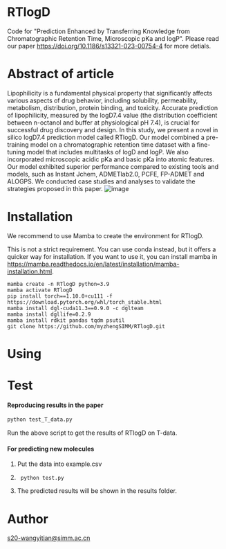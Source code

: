 # RTlogD

Code for "Prediction Enhanced by Transferring Knowledge from Chromatographic Retention Time, Microscopic pKa and logP".  Please read our paper https://doi.org/10.1186/s13321-023-00754-4 for more detials.

# Abstract of article
Lipophilicity is a fundamental physical property that significantly affects various aspects of drug behavior, including solubility, permeability, metabolism, distribution, protein binding, and toxicity. Accurate prediction of lipophilicity, measured by the logD7.4 value (the distribution coefficient between n-octanol and buffer at physiological pH 7.4), is crucial for successful drug discovery and design. In this study, we present a novel in silico logD7.4 prediction model called RTlogD. Our model combined a pre-training model on a chromatographic retention time dataset with a fine-tuning model that includes multitasks of logD and logP. We also incorporated microscopic acidic pKa and basic pKa into atomic features. Our model exhibited superior performance compared to existing tools and models, such as Instant Jchem, ADMETlab2.0, PCFE, FP-ADMET and ALOGPS. We conducted case studies and analyses to validate the strategies proposed in this paper.
![image](https://github.com/myzhengSIMM/RTlogD/assets/150652802/472f25a8-4117-4325-8b5c-70c4b69b98ce)

# Installation

We recommend to use Mamba to create the environment for RTlogD.

This is not a strict requirement. You can use conda instead, but it offers a quicker way for installation. If you want to use it, you can install mamba in https://mamba.readthedocs.io/en/latest/installation/mamba-installation.html.

```
mamba create -n RTlogD python=3.9
mamba activate RTlogD
pip install torch==1.10.0+cu111 -f https://download.pytorch.org/whl/torch_stable.html
mamba install dgl-cuda11.3==0.9.0 -c dglteam
mamba install dgllife=0.2.9
mamba install rdkit pandas tqdm psutil
git clone https://github.com/myzhengSIMM/RTlogD.git
```

# Using

# Test

#### **Reproducing results in the paper**

```python
python test_T_data.py 
```

Run the above script to get the results of RTlogD on T-data.

#### For predicting new molecules

1. Put the data into example.csv

2. ```
    python test.py 
   ```

3.  The predicted results will be shown in the results folder.

# Author

s20-wangyitian@simm.ac.cn

